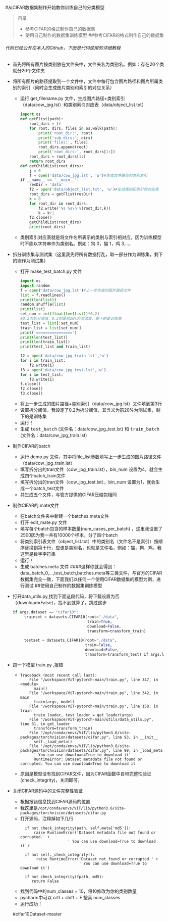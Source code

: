 #从CIFAR数据集制作开始教你训练自己的分类模型
> 目录
>* 参考CIFAR的格式制作自己的数据集
>* 使用自己制作的数据集训练模型
##参考CIFAR的格式制作自己的数据集
###### 代码已经公开在本人的Github，下面是代码使用的详细教程
* 首先将所有图片按类别放在文件夹中，文件夹名为类别名。例如：存在20个类就分20个文件夹
* 将所有图片的路径提取到一个文件中，文件中每行包含图片路径和图片所属类别的索引（同时会生成图片类别和索引的对应关系）
    * 运行 get_filename.py 文件，生成图片路径+类别索引（data/cow_jpg.lst）和类别索引对应表（data/object_list.txt）
        ```python
        import os
        def getFlist(path):
            root_dirs = []
            for root, dirs, files in os.walk(path):
                print('root_dir:', root)
                print('sub_dirs:', dirs)
                print('files:', files)
                root_dirs.append(root)
                print('root_dirs:', root_dirs[1:])
            root_dirs = root_dirs[1:]
            return root_dirs
        def getChildList(root_dirs):
            j = 0
            f = open('data/cow_jpg.lst', 'w')#生成文件路径和类别索引
        if __name__ == '__main__':
            resDir = 'data'
            f2 = open('data/object_list.txt', 'w')#生成类别和索引的对应表
            root_dirs = getFlist(resDir)
            k = 0
            for root_dir in root_dirs:
                f2.write('%s %s\n'%(root_dir,k))
                k = k+1
            f2.close()
            getChildList(root_dirs)
            print(root_dirs)
         ```
    * 类别索引对应表就是将文件名所表示的类别与索引相对应，因为训练模型时不能以字符串作为类别名。例如：狗 0，猫 1，鸡 3……
* 拆分训练集与测试集（这里我先将所有数据打乱，取一部分作为训练集，剩下的则作为测试集）
    * 打开 make_test_batch.py 文件
        ```python
        import os
        import random
        f = open('data/cow_jpg.lst')#上一步生成的图片路径文件
        list = f.readlines()
        print(len(list))
        random.shuffle(list)
        print(list)
        set_num = int(float(len(list))*0.2)
        #0.2为拆分阈值，0.2则是前20%为测试集，剩下的是训练集
        test_list = list[:set_num]
        train_list = list[set_num:]
        print('================')
        print(len(test_list))
        print(len(train_list))
        print(test_list and train_list)
        
        f2 = open('data/cow_jpg_train.lst','w')
        for i in train_list:
            f2.write(i)
        f3 = open('data/cow_jpg_test.lst','w')
        for i in test_list:
            f3.write(i)
        f.close()
        f2.close()
        f3.close()
        ```
    * 将上一步生成的图片路径+类别索引（data/cow_jpg.lst）文件填到第3行
    * 设置拆分阈值，我设定了0.2为拆分阈值，其含义为前20%为测试集，剩下的是训练集
    * 运行！
    * 生成 <kbd>test_batch</kbd> (文件名：data/cow_jpg_test.lst)
    和 <kbd>train_batch</kbd> (文件名：data/cow_jpg_train.lst)
* 制作CIFAR的batch
    * 运行 demo.py 文件，其中将file_list参数填写上一步生成的图片路径文件（data/cow_jpg_train.lst）
    * 填写拆分出的tran文件（cow_jpg_train.lst），bin_num 设置为4，就会生成四个batch_train文件
    * 填写拆分出的tran文件（cow_jpg_test.lst），bin_num 设置为1，就会生成一个batch_test文件
    * 共生成五个文件，与管方提供的CIFAR压缩包相同
* 制作CIFAR的.mate文件
    * 在batch文件夹中新建一个batches.meta文件
    * 打开 edit_mate.py 文件
    * 填写每个batch包含的样本数量(num_cases_per_batch) ，这里我设置了2500因为我一共有10000个样本，分了四个batch
    * 将类别索引表文件（object_list.txt）中的类别名（文件名不是索引）按顺序替换到第十行，应该是类别名，也就是文件名，例如：猫，狗，鸡，我这里是数字字符串
    * 运行！
    * 生成 batches.meta 文件
####这样你就会得到：data_batch_0,...,test_batch,batches.meta等三类文件，与官方的CIFAR数据集完全一致，下面我们以任何一个使用CIFAR数据集的模型为例，进行测试
##使用自己制作的数据集训练模型
* 打开data_utils.py,找到下面这段代码，将下载设置为否（download=False），找不到就算了，跳过这步
   ```python
  if args.dataset == "cifar10":
        trainset = datasets.CIFAR10(root="./data",
                                    train=True,
                                    download=False,
                                    transform=transform_train)
     
        testset = datasets.CIFAR10(root="./data",
                                   train=False,
                                   download=False,
                                   transform=transform_test) if args.local_rank in [-1, 0] else None
    ```
* 跑一下模型 train.py ,报错 
    * ```
      Traceback (most recent call last):
          File "/workspace/ViT-pytorch-main/train.py", line 347, in <module>
            main()
          File "/workspace/ViT-pytorch-main/train.py", line 342, in main
            train(args, model)
          File "/workspace/ViT-pytorch-main/train.py", line 158, in train
            train_loader, test_loader = get_loader(args)
          File "/workspace/ViT-pytorch-main/utils/data_utils.py", line 31, in get_loader
            transform=transform_train)
          File "/opt/conda/envs/ViT/lib/python3.6/site-packages/torchvision/datasets/cifar.py", line 93, in __init__
            self._load_meta()
          File "/opt/conda/envs/ViT/lib/python3.6/site-packages/torchvision/datasets/cifar.py", line 99, in _load_meta
            ' You can use download=True to download it'
            RuntimeError: Dataset metadata file not found or corrupted. You can use download=True to download it
        ``` 
    * 原因是模型没有找到CIFAR文件，因为CIFAR函数中自带完整性验证(check_integrity)，关闭即可。
* 关闭CIFAR源码中的文件完整性验证
    * 根据报错信息找到CIFAR源码的位置
    * 我这里是```/opt/conda/envs/ViT/lib/python3.6/site-packages/torchvision/datasets/cifar.py```
    * 打开源码，注释掉如下几行
      ```
        if not check_integrity(path, self.meta['md5']):
            raise RuntimeError('Dataset metadata file not found or corrupted.' +
                           ' You can use download=True to download it')
      ```
      ```
        if not self._check_integrity():
             raise RuntimeError('Dataset not found or corrupted.' +
                                ' You can use download=True to download it')
        ```
      ```
        if not check_integrity(fpath, md5):
           return False
        ```
    * 找到代码中的num_classes = 10，将10修改为你的类别数量  
    * pycharm中可以 crtl + shift + F 搜索 num_classes
    * 运行成功！
    
    #cifar10Dataset-master
